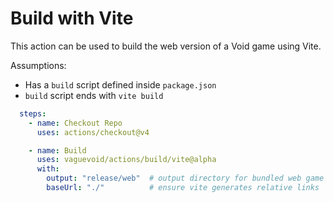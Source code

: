 # Build with Vite

This action can be used to build the web version of a Void game using Vite.

Assumptions:
  * Has a `build` script defined inside `package.json`
  * `build` script ends with `vite build`

```yaml
  steps:
    - name: Checkout Repo
      uses: actions/checkout@v4

    - name: Build
      uses: vaguevoid/actions/build/vite@alpha
      with:
        output: "release/web"  # output directory for bundled web game
        baseUrl: "./"          # ensure vite generates relative links
```
